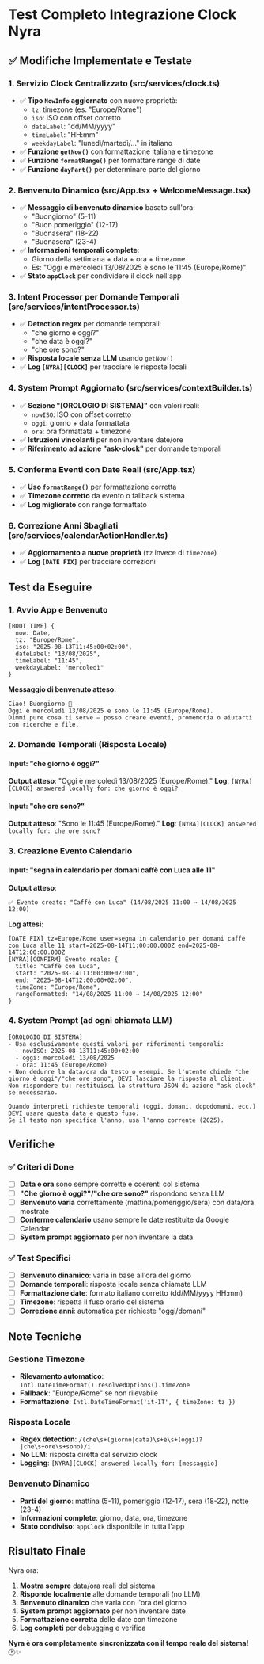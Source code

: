 # Test Completo Integrazione Clock Nyra

## ✅ **Modifiche Implementate e Testate**

### 1. **Servizio Clock Centralizzato (src/services/clock.ts)**
- ✅ **Tipo `NowInfo` aggiornato** con nuove proprietà:
  - `tz`: timezone (es. "Europe/Rome")
  - `iso`: ISO con offset corretto
  - `dateLabel`: "dd/MM/yyyy"
  - `timeLabel`: "HH:mm"
  - `weekdayLabel`: "lunedì/martedì/..." in italiano
- ✅ **Funzione `getNow()`** con formattazione italiana e timezone
- ✅ **Funzione `formatRange()`** per formattare range di date
- ✅ **Funzione `dayPart()`** per determinare parte del giorno

### 2. **Benvenuto Dinamico (src/App.tsx + WelcomeMessage.tsx)**
- ✅ **Messaggio di benvenuto dinamico** basato sull'ora:
  - "Buongiorno" (5-11)
  - "Buon pomeriggio" (12-17)
  - "Buonasera" (18-22)
  - "Buonasera" (23-4)
- ✅ **Informazioni temporali complete**:
  - Giorno della settimana + data + ora + timezone
  - Es: "Oggi è mercoledì 13/08/2025 e sono le 11:45 (Europe/Rome)"
- ✅ **Stato `appClock`** per condividere il clock nell'app

### 3. **Intent Processor per Domande Temporali (src/services/intentProcessor.ts)**
- ✅ **Detection regex** per domande temporali:
  - "che giorno è oggi?"
  - "che data è oggi?"
  - "che ore sono?"
- ✅ **Risposta locale senza LLM** usando `getNow()`
- ✅ **Log `[NYRA][CLOCK]`** per tracciare le risposte locali

### 4. **System Prompt Aggiornato (src/services/contextBuilder.ts)**
- ✅ **Sezione "[OROLOGIO DI SISTEMA]"** con valori reali:
  - `nowISO`: ISO con offset corretto
  - `oggi`: giorno + data formattata
  - `ora`: ora formattata + timezone
- ✅ **Istruzioni vincolanti** per non inventare date/ore
- ✅ **Riferimento ad azione "ask-clock"** per domande temporali

### 5. **Conferma Eventi con Date Reali (src/App.tsx)**
- ✅ **Uso `formatRange()`** per formattazione corretta
- ✅ **Timezone corretto** da evento o fallback sistema
- ✅ **Log migliorato** con range formattato

### 6. **Correzione Anni Sbagliati (src/services/calendarActionHandler.ts)**
- ✅ **Aggiornamento a nuove proprietà** (`tz` invece di `timezone`)
- ✅ **Log `[DATE FIX]`** per tracciare correzioni

## **Test da Eseguire**

### **1. Avvio App e Benvenuto**
```
[BOOT TIME] {
  now: Date,
  tz: "Europe/Rome",
  iso: "2025-08-13T11:45:00+02:00",
  dateLabel: "13/08/2025",
  timeLabel: "11:45",
  weekdayLabel: "mercoledì"
}
```

**Messaggio di benvenuto atteso:**
```
Ciao! Buongiorno 👋
Oggi è mercoledì 13/08/2025 e sono le 11:45 (Europe/Rome).
Dimmi pure cosa ti serve — posso creare eventi, promemoria o aiutarti con ricerche e file.
```

### **2. Domande Temporali (Risposta Locale)**

#### **Input**: "che giorno è oggi?"
**Output atteso**: "Oggi è mercoledì 13/08/2025 (Europe/Rome)."
**Log**: `[NYRA][CLOCK] answered locally for: che giorno è oggi?`

#### **Input**: "che ore sono?"
**Output atteso**: "Sono le 11:45 (Europe/Rome)."
**Log**: `[NYRA][CLOCK] answered locally for: che ore sono?`

### **3. Creazione Evento Calendario**

#### **Input**: "segna in calendario per domani caffè con Luca alle 11"
**Output atteso**: 
```
✅ Evento creato: "Caffè con Luca" (14/08/2025 11:00 → 14/08/2025 12:00)
```

**Log attesi**:
```
[DATE FIX] tz=Europe/Rome user=segna in calendario per domani caffè con Luca alle 11 start=2025-08-14T11:00:00.000Z end=2025-08-14T12:00:00.000Z
[NYRA][CONFIRM] Evento reale: {
  title: "Caffè con Luca",
  start: "2025-08-14T11:00:00+02:00",
  end: "2025-08-14T12:00:00+02:00",
  timeZone: "Europe/Rome",
  rangeFormatted: "14/08/2025 11:00 → 14/08/2025 12:00"
}
```

### **4. System Prompt (ad ogni chiamata LLM)**
```
[OROLOGIO DI SISTEMA]
- Usa esclusivamente questi valori per riferimenti temporali:
  - nowISO: 2025-08-13T11:45:00+02:00
  - oggi: mercoledì 13/08/2025
  - ora: 11:45 (Europe/Rome)
- Non dedurre la data/ora da testo o esempi. Se l'utente chiede "che giorno è oggi"/"che ore sono", DEVI lasciare la risposta al client. Non rispondere tu: restituisci la struttura JSON di azione "ask-clock" se necessario.

Quando interpreti richieste temporali (oggi, domani, dopodomani, ecc.) DEVI usare questa data e questo fuso.
Se il testo non specifica l'anno, usa l'anno corrente (2025).
```

## **Verifiche**

### **✅ Criteri di Done**
- [ ] **Data e ora** sono sempre corrette e coerenti col sistema
- [ ] **"Che giorno è oggi?"/"che ore sono?"** rispondono senza LLM
- [ ] **Benvenuto varia** correttamente (mattina/pomeriggio/sera) con data/ora mostrate
- [ ] **Conferme calendario** usano sempre le date restituite da Google Calendar
- [ ] **System prompt aggiornato** per non inventare la data

### **✅ Test Specifici**
- [ ] **Benvenuto dinamico**: varia in base all'ora del giorno
- [ ] **Domande temporali**: risposta locale senza chiamate LLM
- [ ] **Formattazione date**: formato italiano corretto (dd/MM/yyyy HH:mm)
- [ ] **Timezone**: rispetta il fuso orario del sistema
- [ ] **Correzione anni**: automatica per richieste "oggi/domani"

## **Note Tecniche**

### **Gestione Timezone**
- **Rilevamento automatico**: `Intl.DateTimeFormat().resolvedOptions().timeZone`
- **Fallback**: "Europe/Rome" se non rilevabile
- **Formattazione**: `Intl.DateTimeFormat('it-IT', { timeZone: tz })`

### **Risposta Locale**
- **Regex detection**: `/(che\s+(giorno|data)\s+è\s+(oggi)?|che\s+ore\s+sono)/i`
- **No LLM**: risposta diretta dal servizio clock
- **Logging**: `[NYRA][CLOCK] answered locally for: [messaggio]`

### **Benvenuto Dinamico**
- **Parti del giorno**: mattina (5-11), pomeriggio (12-17), sera (18-22), notte (23-4)
- **Informazioni complete**: giorno, data, ora, timezone
- **Stato condiviso**: `appClock` disponibile in tutta l'app

## **Risultato Finale**

Nyra ora:
1. **Mostra sempre** data/ora reali del sistema
2. **Risponde localmente** alle domande temporali (no LLM)
3. **Benvenuto dinamico** che varia con l'ora del giorno
4. **System prompt aggiornato** per non inventare date
5. **Formattazione corretta** delle date con timezone
6. **Log completi** per debugging e verifica

**Nyra è ora completamente sincronizzata con il tempo reale del sistema!** 🕐✨
